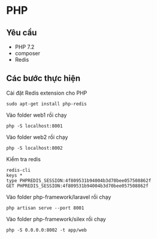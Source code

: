 # PHP

## Yêu cầu 
- PHP 7.2 
- composer
- Redis

## Các bước thực hiện
Cài đặt Redis extension cho PHP 
```console
sudo apt-get install php-redis
```

Vào folder web1 rồi chạy
```console
php -S localhost:8001 
```

Vào folder web2 rồi chạy
```console
php -S localhost:8002
```

Kiểm tra redis
```console
redis-cli
keys *
type PHPREDIS_SESSION:4f809531b94004b3d70bee057508862f
GET PHPREDIS_SESSION:4f809531b94004b3d70bee057508862f
```

Vào folder php-framework/laravel rồi chạy
```console
php artisan serve --port 8001
```

Vào folder php-framework/silex rồi chạy
```console
php -S 0.0.0.0:8002 -t app/web
```